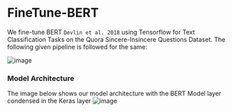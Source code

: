 # FineTune-BERT
We fine-tune BERT `Devlin et al. 2018` using Tensorflow for Text Classification Tasks on the Quora Sincere-Insincere Questions Dataset. The following given pipeline is followed for the same:

![image](https://github.com/arnav10goel/FineTune-BERT-Tensorflow/assets/97335445/478a42ec-cabf-42ef-9fbe-c2d391b44ca2)

### Model Architecture
The image below shows our model architecture with the BERT Model layer condensed in the Keras layer
![image](https://github.com/arnav10goel/FineTune-BERT-Tensorflow/assets/97335445/1f88dc78-72c4-43b9-8f0e-662e6bf538bd)
